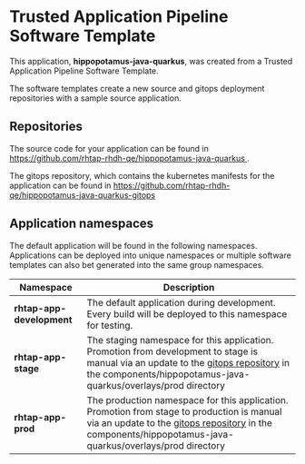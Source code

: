 # Trusted Application Pipeline Software Template

This application, **hippopotamus-java-quarkus**, was created from a Trusted Application Pipeline Software Template.

The software templates create a new source and gitops deployment repositories with a sample source application. 

## Repositories

The source code for your application can be found in [https://github.com/rhtap-rhdh-qe/hippopotamus-java-quarkus ](https://github.com/rhtap-rhdh-qe/hippopotamus-java-quarkus ).
 
The gitops repository, which contains the kubernetes manifests for the application can be found in 
[https://github.com/rhtap-rhdh-qe/hippopotamus-java-quarkus-gitops ](https://github.com/rhtap-rhdh-qe/hippopotamus-java-quarkus-gitops ) 

## Application namespaces 

The default application will be found in the following namespaces. Applications can be deployed into unique namespaces or multiple software templates can also bet generated into the same group namespaces.  

|  Namespace   |  Description   |  
| -------- | -------- |   
| **rhtap-app-development** | The default application during development. Every build will be deployed to this namespace for testing. | 
| **rhtap-app-stage** | The staging namespace for this application. Promotion from development to stage is manual via an update to the [gitops repository](https://github.com/rhtap-rhdh-qe/hippopotamus-java-quarkus-gitops ) in the components/hippopotamus-java-quarkus/overlays/prod directory |  
| **rhtap-app-prod** | The production namespace for this application. Promotion from stage to production is manual via an update to the [gitops repository](https://github.com/rhtap-rhdh-qe/hippopotamus-java-quarkus-gitops ) in the components/hippopotamus-java-quarkus/overlays/prod directory | 
